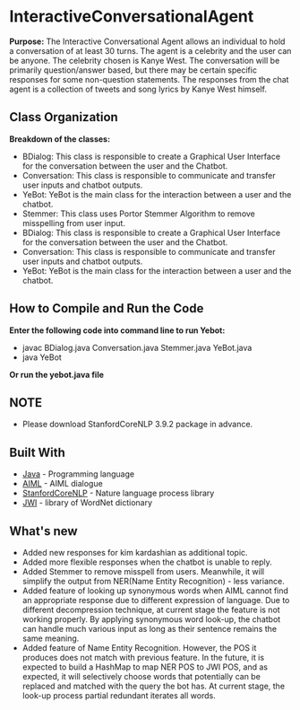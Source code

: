 # InteractiveConversationalAgent
**Purpose:**
The Interactive Conversational Agent allows an individual to hold a conversation of at least 30 turns. The agent is a celebrity and the user can be anyone. The celebrity chosen is Kanye West. The conversation will be primarily question/answer based, but there may be certain specific responses for some non-question statements. The responses from the chat agent is a collection of tweets and song lyrics by Kanye West himself.

## Class Organization

**Breakdown of the classes:**
* BDialog: This class is responsible to create a Graphical User Interface for the conversation between the user and the Chatbot.
* Conversation: This class is responsible to communicate and transfer user inputs and chatbot outputs.
* YeBot: YeBot is the main class for the interaction between a user and the chatbot.
* Stemmer: This class uses Portor Stemmer Algorithm to remove misspelling from user input.
* BDialog: This class is responsible to create a Graphical User Interface for the conversation between the user and the Chatbot.
* Conversation: This class is responsible to communicate and transfer user inputs and chatbot outputs.
* YeBot: YeBot is the main class for the interaction between a user and the chatbot.

## How to Compile and Run the Code
**Enter the following code into command line to run Yebot:**
* javac BDialog.java Conversation.java Stemmer.java YeBot.java
* java YeBot

**Or run the yebot.java file**

## NOTE
* Please download StanfordCoreNLP 3.9.2 package in advance.

## Built With

* [Java](https://www.java.com/) - Programming language
* [AIML](https://www.tutorialspoint.com/aiml/) - AIML dialogue
* [StanfordCoreNLP](https://stanfordnlp.github.io/CoreNLP) - Nature language process library
* [JWI](https://projects.csail.mit.edu/jwi/) - library of WordNet dictionary

## What's new
* Added new responses for kim kardashian as additional topic.
* Added more flexible responses when the chatbot is unable to reply.
* Added Stemmer to remove misspell from users. Meanwhile, it will simplify the output from NER(Name Entity Recognition) - less variance.
* Added feature of looking up synonymous words when AIML cannot find an appropriate response due to different expression of language. Due to different decompression technique, at current stage the feature is not working properly. By applying synonymous word look-up, the chatbot can handle much various input as long as their sentence remains the same meaning.
* Added feature of Name Entity Recognition. However, the POS it produces does not match with previous feature. In the future, it is expected to build a HashMap to map NER POS to JWI POS, and as expected, it will selectively choose words that potentially can be replaced and matched with the query the bot has. At current stage, the look-up process partial redundant iterates all words.

